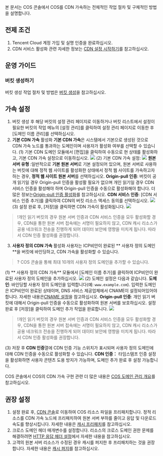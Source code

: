 본 문서는 COS 콘솔에서 COS를 CDN 가속하는 전체적인 작업 절차 및 구체적인 방법을 설명합니다.

## 전제 조건
1. Tencent Cloud 계정 가입 및 실명 인증을 완료하십시오.
2. CDN 서비스 활성화 관련 자세한 정보는 [CDN 설정 시작하기](https://intl.cloud.tencent.com/document/product/228/5734)를 참고하십시오.

## 운영 가이드
### 버킷 생성하기
버킷 생성 작업 절차 및 방법은 [버킷 생성](https://intl.cloud.tencent.com/document/product/436/13309)을 참고하십시오.

## 가속 설정
1. 버킷 생성 후 해당 버킷의 설정 관리 페이지로 이동하거나 버킷 리스트에서 설정이 필요한 버킷의 작업 메뉴의 [설정 관리]를 클릭하여 설정 관리 페이지로 이동한 후 [도메인 이름 관리]를 선택하십시오.
2. **기본 CDN 가속** 활성화
**기본 CDN 가속**은 시스템에서 기본으로 생성된 것으로 CDN 가속 노드를 통과하는 도메인이며 사용자가 활성화 여부를 선택할 수 있습니다.
(1) 기본 CDN 도메인 모듈에서 [편집]을 클릭하여 수동으로 현 상태를 활성화하고, 기본 CDN 가속 설정으로 이동하십시오.
![](https://main.qcloudimg.com/raw/260fde070f4b2f999c0d9d09bec13d55.png)
(2) 기본 CDN 가속 설정:
![](https://main.qcloudimg.com/raw/2b72c25d2bf11f0c53a2e8286fcecf07.png)
**원본 서버 유형** :일반적으로 **기본 원본 서버**로 기본 설정되어 있으며, 원본 서버로 사용하는 버킷에 대해 정적 웹 사이트를 활성화한 상태에서 정적 웹 사이트를 가속하고자 하는 경우, **정적 웹 사이트 원본 서버**를 선택하십시오.
**Origin-pull 인증**:  버킷이 공개 읽기일 경우 Origin-pull 인증을 활성활 필요가 없으며 개인 읽기일 경우 CDN 서비스 인증을 활성해야 하며 Origin-pull 인증을 수동으로 활성화해야 합니다. 더 많은 정보는[Origin-pull 인증 활성화](https://intl.cloud.tencent.com/document/product/436/31505)를 참고하십시오.
**CDN 서비스 인증**: [CDN 서비스 인증 추가]를 클릭하여 CDN의 버킷 리소스 액세스 동의를 선택하십시오.
![](https://main.qcloudimg.com/raw/41e745800445225d042ef82c6febcc19.png)
(3) 설정 완료 후, [저장]을 클릭하면 CDN 가속이 활성화됩니다.
![](https://main.qcloudimg.com/raw/5ffc31cb49410b4685316e75860c9385.png)

>!개인 읽기 버킷의 경우 원본 서버 인증과 CDN 서비스 인증을 모두 활성화할 경우, CDN을 통한 원본 서버 접속에는 서명이 필요하지 않고, CDN 캐시 리소스가 공용 네크워크 전송을 진행하게 되어 데이터 보안에 영향을 미치게 됩니다. 따라서 CDN 인증 활성화를 권장합니다.
>
3. **사용자 정의 CDN 가속** 활성화
사용자는 ICP비안이 완료된 ** 사용자 정의 도메인**을 버킷에 바인딩하고, CDN 가속을 활성화할 수 있습니다.
>? COS 콘솔을 통해 최대 10개의 사용자 정의 도메인을 추가할 수 있습니다.
>
(1) ** 사용자 정의 CDN 가속** 모듈에서 [도메인 이름 추가]를 클릭하여 ICP비안이 완료된 사용자 정의 도메인을 추가하십시오.
![](https://main.qcloudimg.com/raw/eda34cc24d82cebf109e3507a2ae142f.png)
(2) 도메인 설정은 다음과 같습니다.
**도메인**: 바인딩할 사용자 정의 도메인을 입력합니다(예: `www.example.com`). 입력한 도메인은 ICP비안이 완료된 상태이며, DNS 서비스 제공업체에서 CNAME이 설정되어있어야 합니다. 자세한 내용은[CNAME 설정](https://intl.cloud.tencent.com/document/product/228/3121)을 참고하십시오.
**Origin-pull 인증**: 개인 읽기 버킷에 대해서 Origin-pull 인증을 수동으로 활성화하여 원본 서버를 보호하십시오.
설정 완료 후 [저장]을 클릭하여 도메인 추가 작업을 완료합니다.
![](https://main.qcloudimg.com/raw/e21189d91929209ded554581d267a505.png)
>!개인 읽기 버킷의 경우 원본 서버 인증과 CDN 서비스 인증을 모두 활성화할 경우, CDN을 통한 원본 서버 접속에는 서명이 필요하지 않고, CDN 캐시 리소스가 공용 네크워크 전송을 진행하게 되어 데이터 보안에 영향을 미치게 됩니다. 따라서 CDN 인증 활성화를 권장합니다.
>
(3) 저장 후 **CDN 인증**열에 CDN 인증 기능 스위치가 표시되며 사용자 정의 도메인에 대해 CDN 인증을 수동으로 활성화할 수 있습니다.
**CDN 인증：** 타임스탬프 인증 설정을 활성화하면 사용자 콘텐츠 도용 방지가 가능하며, 도메인 추가 완료 후 설정 가능합니다.

COS 콘솔에서 COS의 CDN 가속 구현 관련 더 많은 내용은 [COS 도메인 관리 개요](https://intl.cloud.tencent.com/document/product/436/18424)를 참고하십시오.


## 권장 설정
1. 설정 완료 후, [CDN 콘솔](https://console.cloud.tencent.com/cdn)로 이동하여 COS 리소스 파일을 프리패치합니다. 정적 리소스를 CDN 가속 노드에 프리패치하여 원본 서버 부하를 줄이고 응답 및 다운로드 속도를 향상시킵니다. 자세한 내용은 [캐시 프리패치](https://intl.cloud.tencent.com/document/product/228/39000)를 참고하십시오.
2. 크로스 도메인 헤더 매개변수를 설정합니다. 리소스의 크로스 도메인 권한 문제를 해결하려면 [HTTP 응답 헤더 설정](https://intl.cloud.tencent.com/document/product/228/35320)에서 자세한 내용을 참고하십시오.
3. 고객의 원본 서버 리소스가 수정된 경우 캐시를 퍼지한 후 프리패치하는 것을 권장합니다. 자세한 내용은 [캐시 퍼지](https://intl.cloud.tencent.com/document/product/228/6299)를 참고하십시오.
